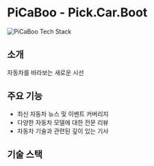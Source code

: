 # PiCaBoo - Pick.Car.Boot

![PiCaBoo Tech Stack](https://private-user-images.githubusercontent.com/157635626/344541861-9680427b-327e-4476-9ea2-c0040d8de7b2.png?jwt=eyJhbGciOiJIUzI1NiIsInR5cCI6IkpXVCJ9.eyJpc3MiOiJnaXRodWIuY29tIiwiYXVkIjoicmF3LmdpdGh1YnVzZXJjb250ZW50LmNvbSIsImtleSI6ImtleTUiLCJleHAiOjE3MTk4MDc5MzYsIm5iZiI6MTcxOTgwNzYzNiwicGF0aCI6Ii8xNTc2MzU2MjYvMzQ0NTQxODYxLTk2ODA0MjdiLTMyN2UtNDQ3Ni05ZWEyLWMwMDQwZDhkZTdiMi5wbmc_WC1BbXotQWxnb3JpdGhtPUFXUzQtSE1BQy1TSEEyNTYmWC1BbXotQ3JlZGVudGlhbD1BS0lBVkNPRFlMU0E1M1BRSzRaQSUyRjIwMjQwNzAxJTJGdXMtZWFzdC0xJTJGczMlMkZhd3M0X3JlcXVlc3QmWC1BbXotRGF0ZT0yMDI0MDcwMVQwNDIwMzZaJlgtQW16LUV4cGlyZXM9MzAwJlgtQW16LVNpZ25hdHVyZT0wZDFiZThkMzBiMmJmMmRjMzZiNDhlMDMxMWJkZGM4ZmQ2OTJjZTkxZDA0MGY1ZDUwOWI2YmFiNzhjNzgzZmNjJlgtQW16LVNpZ25lZEhlYWRlcnM9aG9zdCZhY3Rvcl9pZD0wJmtleV9pZD0wJnJlcG9faWQ9MCJ9.eTAfyq7q8q2r5R29r8jSruTix6VDuBwbHDjkZigXq24)


## 소개

자동차를 바라보는 새로운 시선

## 주요 기능

- 최신 자동차 뉴스 및 이벤트 커버리지
- 다양한 자동차 모델에 대한 전문 리뷰
- 자동차 기술과 관련된 깊이 있는 기사

## 기술 스택


